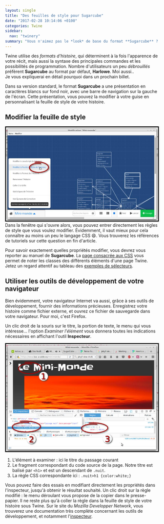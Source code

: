 ```yaml
---
layout: single
title: "Des feuilles de style pour Sugarcube"
date: "2017-02-28 10:14:06 +0100"
categories: Twine
sidebar:
  nav: "twinery"
summary: "Vous n'aimez pas le *look* de base du format **Sugarcube** ? Moi non plus."
---
```

Twine utilise des *formats d'histoire*, qui déterminent à la fois l'apparence de votre récit, mais aussi la syntaxe des principales commandes et les possibilités de programmation. Nombre d'utilisateurs un peu *débrouillés* préfèrent **Sugarcube** au format par défaut, **Harlowe**. Moi aussi..  
Je vous expliquerai en détail pourquoi dans un prochain billet. 
 
Dans sa version standard, le format **Sugarcube** a une présentation en caractères blancs sur fond noir, avec une barre de navigation sur la gauche de l'écran. Cette présentation, vous pouvez la modifier à votre guise en personnalisant la feuille de style de votre histoire.  
## Modifier la feuille de style
![Sugarcube : modifier la feuille de style](/assets/images/css_sugarcube01a.jpg)  
Dans la fenêtre qui s'ouvre alors, vous pouvez entrer directement les règles de style que vous voulez modifier. Évidemment, il vaut mieux pour cela connaître au moins un peu le langage CSS 😄. Vous trouverez les références de tutoriels sur cette question en fin d'article. 

Pour savoir exactement quelles propriétés modifier, vous devrez vous reporter au manuel de **Sugarcube**. La [page consacrée aux CSS](http://www.motoslave.net/sugarcube/2/docs/css.html) vous permet de noter les classes des différents éléments d'une page Twine. Jetez un regard attentif au tableau des [exemples de sélecteurs](http://www.motoslave.net/sugarcube/2/docs/css.html#example-selectors).  

## Utiliser les outils de développement de votre navigateur
Bien évidemment, votre navigateur Internet va aussi, grâce à ses outils de développement, fournir des informations précieuses. Enregistrez votre histoire comme fichier externe, et ouvrez ce fichier de sauvegarde dans votre navigateur. Pour moi, c'est Firefox. 

Un clic droit de la souris sur le titre, la portion de texte, le menu qui vous intéresse... l'option *Examiner l'élément* vous donnera toutes les indications nécessaires en affichant l'outil **Inspecteur**.  

![Sugarcube : examiner les propriétés](/assets/images/css_sugarcube01b.jpg)  
1. L'élément à examiner : ici le titre du passage courant
2. Le fragment correspondant du code source de la page. Notre titre est balisé par `<h1>` et est un descendant de `.nuit`.
3. La règle CSS correspondante ici : `.nuit>h1 {color:white;}`

Vous pouvez faire des essais en modifiant directement les propriétés dans l'inspecteur, jusqu'à obtenir le résultat souhaité. Un clic droit sur la règle modifié : le menu déroulant vous propose de la copier dans le presse-papier. Il ne reste plus qu'à coller la règle dans la feuille de style de votre histoire sous Twine.
Sur le site du *Mozilla Developper Network*, vous trouverez une documentation très complète concernant les outils de développement, et notamment l'[inspecteur](https://developer.mozilla.org/fr/docs/Outils/Inspecteur).
